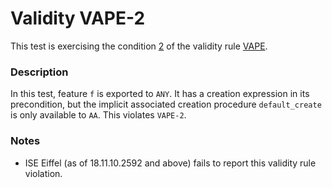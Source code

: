 # Validity VAPE-2

This test is exercising the condition [2](..) of the validity rule [VAPE](../../vape).

### Description

In this test, feature `f` is exported to `ANY`. It has a creation expression in its precondition, but the implicit associated creation procedure `default_create` is only available to `AA`. This violates `VAPE-2`.

### Notes

* ISE Eiffel (as of 18.11.10.2592 and above) fails to report this validity rule violation.
